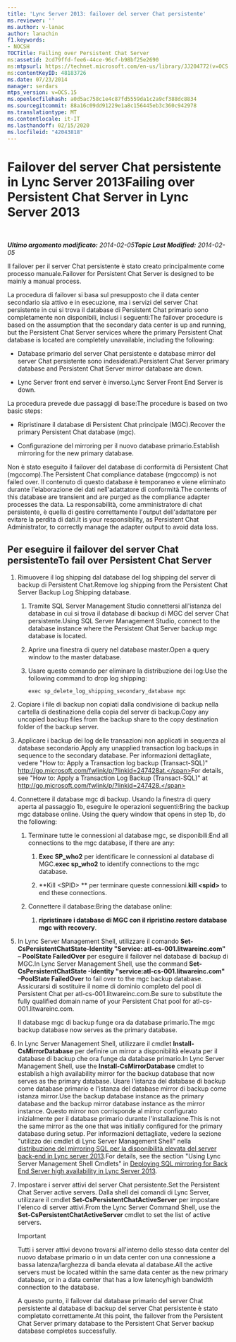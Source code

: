 ```yaml
---
title: 'Lync Server 2013: failover del server Chat persistente'
ms.reviewer: ''
ms.author: v-lanac
author: lanachin
f1.keywords:
- NOCSH
TOCTitle: Failing over Persistent Chat Server
ms:assetid: 2cd79ffd-fee6-44ce-96cf-b98bf25e2690
ms:mtpsurl: https://technet.microsoft.com/en-us/library/JJ204772(v=OCS.15)
ms:contentKeyID: 48183726
ms.date: 07/23/2014
manager: serdars
mtps_version: v=OCS.15
ms.openlocfilehash: a0d5ac758c1e4c87fd5559da1c2a9cf388dc8834
ms.sourcegitcommit: 88a16c09dd91229e1a8c156445eb3c360c942978
ms.translationtype: MT
ms.contentlocale: it-IT
ms.lasthandoff: 02/15/2020
ms.locfileid: "42043818"
---
```

<div data-xmlns="http://www.w3.org/1999/xhtml">

<div class="topic" data-xmlns="http://www.w3.org/1999/xhtml" data-msxsl="urn:schemas-microsoft-com:xslt" data-cs="http://msdn.microsoft.com/">

<div data-asp="http://msdn2.microsoft.com/asp">

# <a name="failing-over-persistent-chat-server-in-lync-server-2013"></a><span data-ttu-id="b99cc-102">Failover del server Chat persistente in Lync Server 2013</span><span class="sxs-lookup"><span data-stu-id="b99cc-102">Failing over Persistent Chat Server in Lync Server 2013</span></span>

</div>

<div id="mainSection">

<div id="mainBody">

<span> </span>

<span data-ttu-id="b99cc-103">_**Ultimo argomento modificato:** 2014-02-05_</span><span class="sxs-lookup"><span data-stu-id="b99cc-103">_**Topic Last Modified:** 2014-02-05_</span></span>

<span data-ttu-id="b99cc-104">Il failover per il server Chat persistente è stato creato principalmente come processo manuale.</span><span class="sxs-lookup"><span data-stu-id="b99cc-104">Failover for Persistent Chat Server is designed to be mainly a manual process.</span></span>

<span data-ttu-id="b99cc-105">La procedura di failover si basa sul presupposto che il data center secondario sia attivo e in esecuzione, ma i servizi del server Chat persistente in cui si trova il database di Persistent Chat primario sono completamente non disponibili, inclusi i seguenti:</span><span class="sxs-lookup"><span data-stu-id="b99cc-105">The failover procedure is based on the assumption that the secondary data center is up and running, but the Persistent Chat Server services where the primary Persistent Chat database is located are completely unavailable, including the following:</span></span>

  - <span data-ttu-id="b99cc-106">Database primario del server Chat persistente e database mirror del server Chat persistente sono indesiderati.</span><span class="sxs-lookup"><span data-stu-id="b99cc-106">Persistent Chat Server primary database and Persistent Chat Server mirror database are down.</span></span>

  - <span data-ttu-id="b99cc-107">Lync Server front end server è inverso.</span><span class="sxs-lookup"><span data-stu-id="b99cc-107">Lync Server Front End Server is down.</span></span>

<span data-ttu-id="b99cc-108">La procedura prevede due passaggi di base:</span><span class="sxs-lookup"><span data-stu-id="b99cc-108">The procedure is based on two basic steps:</span></span>

  - <span data-ttu-id="b99cc-109">Ripristinare il database di Persistent Chat principale (MGC).</span><span class="sxs-lookup"><span data-stu-id="b99cc-109">Recover the primary Persistent Chat database (mgc).</span></span>

  - <span data-ttu-id="b99cc-110">Configurazione del mirroring per il nuovo database primario.</span><span class="sxs-lookup"><span data-stu-id="b99cc-110">Establish mirroring for the new primary database.</span></span>

<span data-ttu-id="b99cc-111">Non è stato eseguito il failover del database di conformità di Persistent Chat (mgccomp).</span><span class="sxs-lookup"><span data-stu-id="b99cc-111">The Persistent Chat compliance database (mgccomp) is not failed over.</span></span> <span data-ttu-id="b99cc-112">Il contenuto di questo database è temporaneo e viene eliminato durante l'elaborazione dei dati nell'adattatore di conformità.</span><span class="sxs-lookup"><span data-stu-id="b99cc-112">The contents of this database are transient and are purged as the compliance adapter processes the data.</span></span> <span data-ttu-id="b99cc-113">La responsabilità, come amministratore di chat persistente, è quella di gestire correttamente l'output dell'adattatore per evitare la perdita di dati.</span><span class="sxs-lookup"><span data-stu-id="b99cc-113">It is your responsibility, as Persistent Chat Administrator, to correctly manage the adapter output to avoid data loss.</span></span>

<div>

## <a name="to-fail-over-persistent-chat-server"></a><span data-ttu-id="b99cc-114">Per eseguire il failover del server Chat persistente</span><span class="sxs-lookup"><span data-stu-id="b99cc-114">To fail over Persistent Chat Server</span></span>

1.  <span data-ttu-id="b99cc-115">Rimuovere il log shipping dal database del log shipping del server di backup di Persistent Chat.</span><span class="sxs-lookup"><span data-stu-id="b99cc-115">Remove log shipping from the Persistent Chat Server Backup Log Shipping database.</span></span>
    
    1.  <span data-ttu-id="b99cc-116">Tramite SQL Server Management Studio connettersi all'istanza del database in cui si trova il database di backup di MGC del server Chat persistente.</span><span class="sxs-lookup"><span data-stu-id="b99cc-116">Using SQL Server Management Studio, connect to the database instance where the Persistent Chat Server backup mgc database is located.</span></span>
    
    2.  <span data-ttu-id="b99cc-117">Aprire una finestra di query nel database master.</span><span class="sxs-lookup"><span data-stu-id="b99cc-117">Open a query window to the master database.</span></span>
    
    3.  <span data-ttu-id="b99cc-118">Usare questo comando per eliminare la distribuzione dei log:</span><span class="sxs-lookup"><span data-stu-id="b99cc-118">Use the following command to drop log shipping:</span></span>
        
            exec sp_delete_log_shipping_secondary_database mgc

2.  <span data-ttu-id="b99cc-119">Copiare i file di backup non copiati dalla condivisione di backup nella cartella di destinazione della copia del server di backup.</span><span class="sxs-lookup"><span data-stu-id="b99cc-119">Copy any uncopied backup files from the backup share to the copy destination folder of the backup server.</span></span>

3.  <span data-ttu-id="b99cc-120">Applicare i backup dei log delle transazioni non applicati in sequenza al database secondario.</span><span class="sxs-lookup"><span data-stu-id="b99cc-120">Apply any unapplied transaction log backups in sequence to the secondary database.</span></span> <span data-ttu-id="b99cc-121">Per informazioni dettagliate, vedere "How to: Apply a Transaction log backup (Transact-SQL)" http://go.microsoft.com/fwlink/p/?linkid=247428at.</span><span class="sxs-lookup"><span data-stu-id="b99cc-121">For details, see "How to: Apply a Transaction Log Backup (Transact-SQL)" at http://go.microsoft.com/fwlink/p/?linkid=247428.</span></span>

4.  <span data-ttu-id="b99cc-p103">Connettere il database mgc di backup. Usando la finestra di query aperta al passaggio 1b, eseguire le operazioni seguenti:</span><span class="sxs-lookup"><span data-stu-id="b99cc-p103">Bring the backup mgc database online. Using the query window that opens in step 1b, do the following:</span></span>
    
    1.  <span data-ttu-id="b99cc-124">Terminare tutte le connessioni al database mgc, se disponibili:</span><span class="sxs-lookup"><span data-stu-id="b99cc-124">End all connections to the mgc database, if there are any:</span></span>
        
        1.  <span data-ttu-id="b99cc-125">**Exec SP\_who2** per identificare le connessioni al database di MGC.</span><span class="sxs-lookup"><span data-stu-id="b99cc-125">**exec sp\_who2** to identify connections to the mgc database.</span></span>
        
        2.  <span data-ttu-id="b99cc-126">\*\*Kill \<SPID\> \*\* per terminare queste connessioni.</span><span class="sxs-lookup"><span data-stu-id="b99cc-126">**kill \<spid\>** to end these connections.</span></span>
    
    2.  <span data-ttu-id="b99cc-127">Connettere il database:</span><span class="sxs-lookup"><span data-stu-id="b99cc-127">Bring the database online:</span></span>
        
        1.  <span data-ttu-id="b99cc-128">**ripristinare i database di MGC con il ripristino**.</span><span class="sxs-lookup"><span data-stu-id="b99cc-128">**restore database mgc with recovery**.</span></span>

5.  <span data-ttu-id="b99cc-129">In Lync Server Management Shell, utilizzare il comando **Set-CsPersistentChatState-Identity "Service: atl-cs-001.litwareinc.com" – PoolState FailedOver** per eseguire il failover nel database di backup di MGC.</span><span class="sxs-lookup"><span data-stu-id="b99cc-129">In Lync Server Management Shell, use the command **Set-CsPersistentChatState -Identity "service:atl-cs-001.litwareinc.com" –PoolState FailedOver** to fail over to the mgc backup database.</span></span> <span data-ttu-id="b99cc-130">Assicurarsi di sostituire il nome di dominio completo del pool di Persistent Chat per atl-cs-001.litwareinc.com.</span><span class="sxs-lookup"><span data-stu-id="b99cc-130">Be sure to substitute the fully qualified domain name of your Persistent Chat pool for atl-cs-001.litwareinc.com.</span></span>
    
    <span data-ttu-id="b99cc-131">Il database mgc di backup funge ora da database primario.</span><span class="sxs-lookup"><span data-stu-id="b99cc-131">The mgc backup database now serves as the primary database.</span></span>

6.  <span data-ttu-id="b99cc-132">In Lync Server Management Shell, utilizzare il cmdlet **Install-CsMirrorDatabase** per definire un mirror a disponibilità elevata per il database di backup che ora funge da database primario.</span><span class="sxs-lookup"><span data-stu-id="b99cc-132">In Lync Server Management Shell, use the **Install-CsMirrorDatabase** cmdlet to establish a high availability mirror for the backup database that now serves as the primary database.</span></span> <span data-ttu-id="b99cc-133">Usare l'istanza del database di backup come database primario e l'istanza del database mirror di backup come istanza mirror.</span><span class="sxs-lookup"><span data-stu-id="b99cc-133">Use the backup database instance as the primary database and the backup mirror database instance as the mirror instance.</span></span> <span data-ttu-id="b99cc-134">Questo mirror non corrisponde al mirror configurato inizialmente per il database primario durante l'installazione.</span><span class="sxs-lookup"><span data-stu-id="b99cc-134">This is not the same mirror as the one that was initially configured for the primary database during setup.</span></span> <span data-ttu-id="b99cc-135">Per informazioni dettagliate, vedere la sezione "utilizzo dei cmdlet di Lync Server Management Shell" nella [distribuzione del mirroring SQL per la disponibilità elevata del server back-end in Lync server 2013](lync-server-2013-deploying-sql-mirroring-for-back-end-server-high-availability.md).</span><span class="sxs-lookup"><span data-stu-id="b99cc-135">For details, see the section "Using Lync Server Management Shell Cmdlets" in [Deploying SQL mirroring for Back End Server high availability in Lync Server 2013](lync-server-2013-deploying-sql-mirroring-for-back-end-server-high-availability.md).</span></span>

7.  <span data-ttu-id="b99cc-136">Impostare i server attivi del server Chat persistente.</span><span class="sxs-lookup"><span data-stu-id="b99cc-136">Set the Persistent Chat Server active servers.</span></span> <span data-ttu-id="b99cc-137">Dalla shell dei comandi di Lync Server, utilizzare il cmdlet **Set-CsPersistentChatActiveServer** per impostare l'elenco di server attivi.</span><span class="sxs-lookup"><span data-stu-id="b99cc-137">From the Lync Server Command Shell, use the **Set-CsPersistentChatActiveServer** cmdlet to set the list of active servers.</span></span>
    
    <div>
    

    > [!IMPORTANT]  
    > <span data-ttu-id="b99cc-138">Tutti i server attivi devono trovarsi all'interno dello stesso data center del nuovo database primario o in un data center con una connessione a bassa latenza/larghezza di banda elevata al database.</span><span class="sxs-lookup"><span data-stu-id="b99cc-138">All the active servers must be located within the same data center as the new primary database, or in a data center that has a low latency/high bandwidth connection to the database.</span></span>

    
    </div>
    
    <span data-ttu-id="b99cc-139">A questo punto, il failover dal database primario del server Chat persistente al database di backup del server Chat persistente è stato completato correttamente.</span><span class="sxs-lookup"><span data-stu-id="b99cc-139">At this point, the failover from the Persistent Chat Server primary database to the Persistent Chat Server backup database completes successfully.</span></span>

</div>

</div>

<span> </span>

</div>

</div>

</div>

